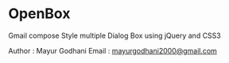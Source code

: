 # OpenBox

Gmail compose Style multiple Dialog Box using jQuery and CSS3


Author : Mayur Godhani
Email  : mayurgodhani2000@gmail.com

